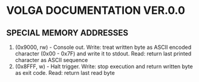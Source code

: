 # VOLGA DOCUMENTATION VER.0.0
## SPECIAL MEMORY ADDRESSES
1. (0x9000, rw) - Console out. Write: treat written byte as ASCII encoded character (0x00 - 0x7F) and write it to stdout. Read: return last printed character as ASCII sequence
2. (0x8FFF, w) - Halt trigger. Write: stop execution and return written byte as exit code. Read: return last read byte